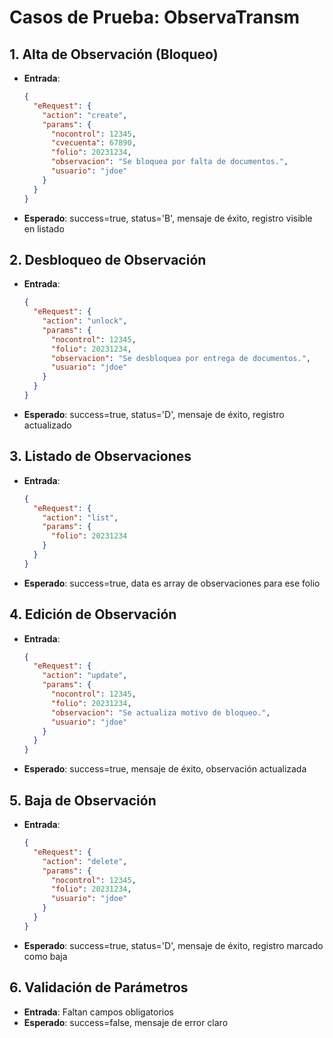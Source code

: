 # Casos de Prueba: ObservaTransm

## 1. Alta de Observación (Bloqueo)
- **Entrada**:
  ```json
  {
    "eRequest": {
      "action": "create",
      "params": {
        "nocontrol": 12345,
        "cvecuenta": 67890,
        "folio": 20231234,
        "observacion": "Se bloquea por falta de documentos.",
        "usuario": "jdoe"
      }
    }
  }
  ```
- **Esperado**: success=true, status='B', mensaje de éxito, registro visible en listado

## 2. Desbloqueo de Observación
- **Entrada**:
  ```json
  {
    "eRequest": {
      "action": "unlock",
      "params": {
        "nocontrol": 12345,
        "folio": 20231234,
        "observacion": "Se desbloquea por entrega de documentos.",
        "usuario": "jdoe"
      }
    }
  }
  ```
- **Esperado**: success=true, status='D', mensaje de éxito, registro actualizado

## 3. Listado de Observaciones
- **Entrada**:
  ```json
  {
    "eRequest": {
      "action": "list",
      "params": {
        "folio": 20231234
      }
    }
  }
  ```
- **Esperado**: success=true, data es array de observaciones para ese folio

## 4. Edición de Observación
- **Entrada**:
  ```json
  {
    "eRequest": {
      "action": "update",
      "params": {
        "nocontrol": 12345,
        "folio": 20231234,
        "observacion": "Se actualiza motivo de bloqueo.",
        "usuario": "jdoe"
      }
    }
  }
  ```
- **Esperado**: success=true, mensaje de éxito, observación actualizada

## 5. Baja de Observación
- **Entrada**:
  ```json
  {
    "eRequest": {
      "action": "delete",
      "params": {
        "nocontrol": 12345,
        "folio": 20231234,
        "usuario": "jdoe"
      }
    }
  }
  ```
- **Esperado**: success=true, status='D', mensaje de éxito, registro marcado como baja

## 6. Validación de Parámetros
- **Entrada**: Faltan campos obligatorios
- **Esperado**: success=false, mensaje de error claro

